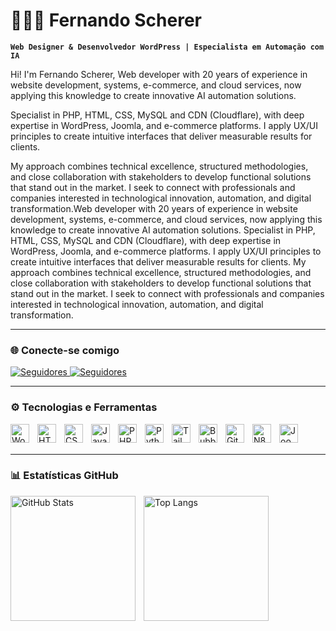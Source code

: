 # 👨🏻‍💻 Fernando Scherer

**`Web Designer & Desenvolvedor WordPress | Especialista em Automação com IA`**

Hi! I'm Fernando Scherer, Web developer with 20 years of experience in website development, systems, e-commerce, and cloud services, now applying this knowledge to create innovative AI automation solutions. 

Specialist in PHP, HTML, CSS, MySQL and CDN (Cloudflare), with deep expertise in WordPress, Joomla, and e-commerce platforms. I apply UX/UI principles to create intuitive interfaces that deliver measurable results for clients.

My approach combines technical excellence, structured methodologies, and close collaboration with stakeholders to develop functional solutions that stand out in the market. I seek to connect with professionals and companies interested in technological innovation, automation, and digital transformation.Web developer with 20 years of experience in website development, systems, e-commerce, and cloud services, now applying this knowledge to create innovative AI automation solutions. Specialist in PHP, HTML, CSS, MySQL and CDN (Cloudflare), with deep expertise in WordPress, Joomla, and e-commerce platforms. I apply UX/UI principles to create intuitive interfaces that deliver measurable results for clients. My approach combines technical excellence, structured methodologies, and close collaboration with stakeholders to develop functional solutions that stand out in the market. I seek to connect with professionals and companies interested in technological innovation, automation, and digital transformation.


---

### 🌐 Conecte-se comigo

<p align="left">
<a href="https://www.linkedin.com/in/fernando-scherer-cv/">
   <img 
       alt="Seguidores" 
       title="Me siga no Linkedin" 
       src="https://custom-icon-badges.demolab.com/badge/LinkedIn-0A66C2?logo=linkedin-white&logoColor=fff"
   />

<a href="https://github.com/fernandoscherer?tab=followers">
   <img 
       alt="Seguidores" 
       title="Me siga no GitHub" 
       src="https://custom-icon-badges.demolab.com/github/followers/fernandoscherer?color=236ad3&labelColor=1155ba&style=for-the-badge&logo=github&label=Seguidores&logoColor=white"
   />
</a>
</p>

---

### ⚙️ Tecnologias e Ferramentas

<img align="left" alt="WordPress" title="WordPress" width="30px" style="padding-right:10px;" src="https://cdn.jsdelivr.net/gh/devicons/devicon@latest/icons/wordpress/wordpress-original.svg"/>
<img align="left" alt="HTML" title="HTML" width="30px" style="padding-right:10px;" src="https://cdn.jsdelivr.net/gh/devicons/devicon@latest/icons/html5/html5-original.svg"/>
<img align="left" alt="CSS" title="CSS" width="30px" style="padding-right:10px;" src="https://cdn.jsdelivr.net/gh/devicons/devicon@latest/icons/css3/css3-original.svg"/>
<img align="left" alt="JavaScript" title="JavaScript" width="30px" style="padding-right:10px;" src="https://cdn.jsdelivr.net/gh/devicons/devicon@latest/icons/javascript/javascript-original.svg"/>
<img align="left" alt="PHP" title="PHP" width="30px" style="padding-right:10px;" src="https://cdn.jsdelivr.net/gh/devicons/devicon@latest/icons/php/php-original.svg"/>
<img align="left" alt="Python" title="Python" width="30px" style="padding-right:10px;" src="https://cdn.jsdelivr.net/gh/devicons/devicon@latest/icons/python/python-original.svg"/>
<img align="left" alt="Tailwind" title="Tailwind CSS" width="30px" style="padding-right:10px;" src="https://cdn.jsdelivr.net/gh/devicons/devicon@latest/icons/tailwindcss/tailwindcss-original.svg"/>
<img align="left" alt="Bubble" title="Bubble.io" width="30px" style="padding-right:10px;" src="https://cdn.jsdelivr.net/gh/devicons/devicon/icons/bubble/bubble-original.svg"/>
<img align="left" alt="Git" title="Git" width="30px" style="padding-right:10px;" src="https://cdn.jsdelivr.net/gh/devicons/devicon@latest/icons/git/git-original.svg"/>
<img align="left" alt="N8n" title="N8n.io" width="30px" style="padding-right:10px;" src="https://raw.githubusercontent.com/n8n-io/n8n/master/assets/n8n-icon.svg"/>

<img align="left" alt="Joomla" title="Joomla" width="30px" style="padding-right:10px;" src="https://www.flaticon.com/free-icon/social_15466261?term=joomla&page=1&position=5&origin=tag&related_id=15466261"/>

<br />
<br />

---

### 📊 Estatísticas GitHub

<p>
<img align="left" alt="GitHub Stats" height="200" style="padding-right:10px;" src="https://github-readme-stats.vercel.app/api?username=fernandoscherer&show_icons=true&theme=tokyonight&include_all_commits=true&locale=pt-br"/>
<img align="left" alt="Top Langs" height="200" src="https://github-readme-stats.vercel.app/api/top-langs/?username=fernandoscherer&theme=tokyonight&layout=compact&custom_title=Tecnologias&langs_count=9"/>
</p>

